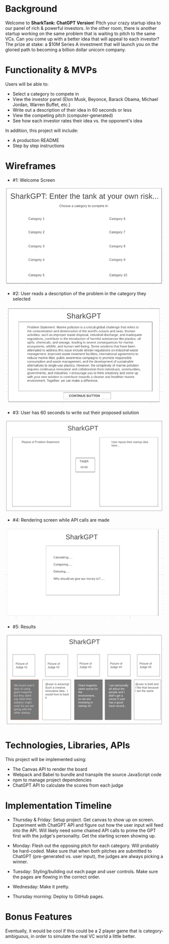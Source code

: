# Background

Welcome to **SharkTank: ChatGPT Version**! Pitch your crazy startup idea to our panel of rich & powerful investors. In the other room, there is another startup working on the same problem that is waiting to pitch to the same VCs. Can you come up with a better idea that will appeal to each investor? The prize at stake: a $10M Series A investment that will launch you on the gloried path to becoming a billion dollar unicorn company. 

# Functionality & MVPs

Users will be able to:

* Select a category to compete in
* View the investor panel (Elon Musk, Beyonce, Barack Obama, Michael Jordan, Warren Buffet, etc.)
* Write out a description of their idea in 60 seconds or less
* View the competing pitch (computer-generated)
* See how each investor rates their idea vs. the opponent's idea

In addition, this project will include: 

* A production README
* Step by step instructions 

# Wireframes

* #1: Welcome Screen

![Screenshot1](assets/sharkgpt-1.png)

* #2: User reads a description of the problem in the category they selected

![Screenshot2](assets/sharkgpt-3.png)

* #3: User has 60 seconds to write out their proposed solution

![Screenshot3](assets/sharkgpt-4.png)

* #4: Rendering screen while API calls are made

![Screenshot4](assets/sharkgpt-5.png)

* #5: Results

![Screenshot5](assets/sharkgpt-6.png)


# Technologies, Libraries, APIs

This project will be implemented using:

* The Canvas API to render the board
* Webpack and Babel to bundle and transpile the source JavaScript code
* npm to manage project dependencies
* ChatGPT API to calculate the scores from each judge

# Implementation Timeline 

* Thursday & Friday: Setup project. Get canvas to show up on screen. Experiment with ChatGPT API and figure out how the user input will feed into the API. Will likely need some chained API calls to prime the GPT first with the judge's personality. Get the starting screen showing up.

* Monday: Flesh out the opposing pitch for each category. Will probably be hard-coded. Make sure that when both pitches are submitted to ChatGPT (pre-generated vs. user input), the judges are always picking a winner.

* Tuesday: Styling/building out each page and user controls. Make sure the pages are flowing in the correct order.

* Wednesday: Make it pretty. 

* Thursday morning: Deploy to GitHub pages.

# Bonus Features 

Eventually, it would be cool if this could be a 2 player game that is category-ambiguous, in order to simulate the real VC world a little better. 